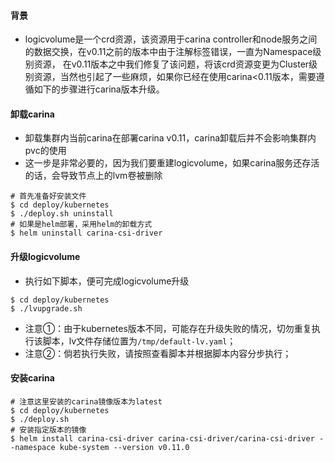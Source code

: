 

#### 背景

- logicvolume是一个crd资源，该资源用于carina controller和node服务之间的数据交换，在v0.11之前的版本中由于注解标签错误，一直为Namespace级别资源，
在v0.11版本之中我们修复了该问题，将该crd资源变更为Cluster级别资源，当然也引起了一些麻烦，如果你已经在使用carina<0.11版本，需要遵循如下的步骤进行carina版本升级。

#### 卸载carina

- 卸载集群内当前carina在部署carina v0.11，carina卸载后并不会影响集群内pvc的使用
- 这一步是非常必要的，因为我们要重建logicvolume，如果carina服务还存活的话，会导致节点上的lvm卷被删除

```shell
# 首先准备好安装文件 
$ cd deploy/kubernetes
$ ./deploy.sh uninstall
# 如果是helm部署，采用helm的卸载方式
$ helm uninstall carina-csi-driver
```

#### 升级logicvolume
- 执行如下脚本，便可完成logicvolume升级

```shell
$ cd deploy/kubernetes
$ ./lvupgrade.sh
```

- 注意①：由于kubernetes版本不同，可能存在升级失败的情况，切勿重复执行该脚本，lv文件存储位置为`/tmp/default-lv.yaml`；
- 注意②：倘若执行失败，请按照查看脚本并根据脚本内容分步执行；

#### 安装carina

```shell
# 注意这里安装的carina镜像版本为latest
$ cd deploy/kubernetes
$ ./deploy.sh
# 安装指定版本的镜像
$ helm install carina-csi-driver carina-csi-driver/carina-csi-driver --namespace kube-system --version v0.11.0
```

